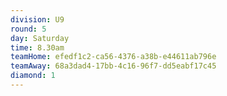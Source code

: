 ```yaml
---
division: U9
round: 5
day: Saturday
time: 8.30am
teamHome: efedf1c2-ca56-4376-a38b-e44611ab796e
teamAway: 68a3dad4-17bb-4c16-96f7-dd5eabf17c45
diamond: 1
---
```

